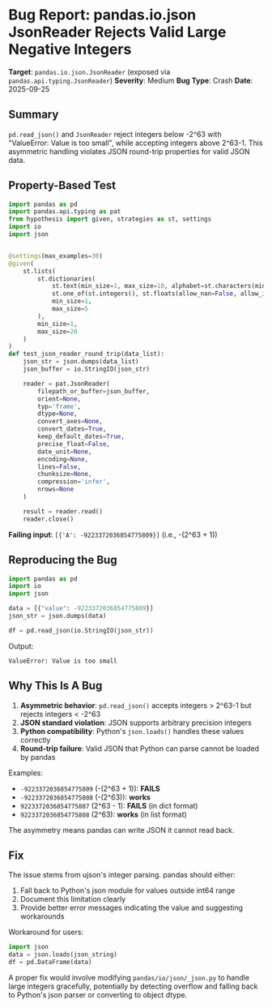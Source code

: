 # Bug Report: pandas.io.json JsonReader Rejects Valid Large Negative Integers

**Target**: `pandas.io.json.JsonReader` (exposed via `pandas.api.typing.JsonReader`)
**Severity**: Medium
**Bug Type**: Crash
**Date**: 2025-09-25

## Summary

`pd.read_json()` and `JsonReader` reject integers below -2^63 with "ValueError: Value is too small", while accepting integers above 2^63-1. This asymmetric handling violates JSON round-trip properties for valid JSON data.

## Property-Based Test

```python
import pandas as pd
import pandas.api.typing as pat
from hypothesis import given, strategies as st, settings
import io
import json


@settings(max_examples=30)
@given(
    st.lists(
        st.dictionaries(
            st.text(min_size=1, max_size=10, alphabet=st.characters(min_codepoint=65, max_codepoint=122)),
            st.one_of(st.integers(), st.floats(allow_nan=False, allow_infinity=False), st.text(max_size=20)),
            min_size=1,
            max_size=5
        ),
        min_size=1,
        max_size=20
    )
)
def test_json_reader_round_trip(data_list):
    json_str = json.dumps(data_list)
    json_buffer = io.StringIO(json_str)

    reader = pat.JsonReader(
        filepath_or_buffer=json_buffer,
        orient=None,
        typ='frame',
        dtype=None,
        convert_axes=None,
        convert_dates=True,
        keep_default_dates=True,
        precise_float=False,
        date_unit=None,
        encoding=None,
        lines=False,
        chunksize=None,
        compression='infer',
        nrows=None
    )

    result = reader.read()
    reader.close()
```

**Failing input**: `[{'A': -9223372036854775809}]` (i.e., -(2^63 + 1))

## Reproducing the Bug

```python
import pandas as pd
import io
import json

data = [{"value": -9223372036854775809}]
json_str = json.dumps(data)

df = pd.read_json(io.StringIO(json_str))
```

Output:
```
ValueError: Value is too small
```

## Why This Is A Bug

1. **Asymmetric behavior**: `pd.read_json()` accepts integers > 2^63-1 but rejects integers < -2^63
2. **JSON standard violation**: JSON supports arbitrary precision integers
3. **Python compatibility**: Python's `json.loads()` handles these values correctly
4. **Round-trip failure**: Valid JSON that Python can parse cannot be loaded by pandas

Examples:
- `-9223372036854775809` (-(2^63 + 1)): **FAILS**
- `-9223372036854775808` (-(2^63)): **works**
- `9223372036854775807` (2^63 - 1): **FAILS** (in dict format)
- `9223372036854775808` (2^63): **works** (in list format)

The asymmetry means pandas can write JSON it cannot read back.

## Fix

The issue stems from ujson's integer parsing. pandas should either:

1. Fall back to Python's json module for values outside int64 range
2. Document this limitation clearly
3. Provide better error messages indicating the value and suggesting workarounds

Workaround for users:
```python
import json
data = json.loads(json_string)
df = pd.DataFrame(data)
```

A proper fix would involve modifying `pandas/io/json/_json.py` to handle large integers gracefully, potentially by detecting overflow and falling back to Python's json parser or converting to object dtype.